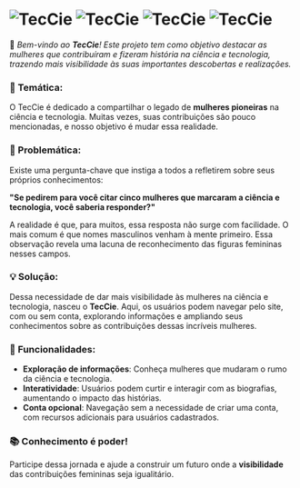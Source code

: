 # ![TecCie](https://github.com/user-attachments/assets/ca260bea-dbc5-4580-957a-2128d4b65c5c)  ![TecCie](https://github.com/user-attachments/assets/ca260bea-dbc5-4580-957a-2128d4b65c5c) ![TecCie](https://github.com/user-attachments/assets/ca260bea-dbc5-4580-957a-2128d4b65c5c) ![TecCie](https://github.com/user-attachments/assets/ca260bea-dbc5-4580-957a-2128d4b65c5c) 


 🌟 *Bem-vindo ao **TecCie**! Este projeto tem como objetivo destacar as mulheres que contribuíram e fizeram história na ciência e tecnologia, trazendo mais visibilidade às suas importantes descobertas e realizações.*

### 📖 Temática:

O TecCie é dedicado a compartilhar o legado de **mulheres pioneiras** na ciência e tecnologia. Muitas vezes, suas contribuições são pouco mencionadas, e nosso objetivo é mudar essa realidade.

### 🤔 Problemática:

Existe uma pergunta-chave que instiga a todos a refletirem sobre seus próprios conhecimentos:

**"Se pedirem para você citar cinco mulheres que marcaram a ciência e tecnologia, você saberia responder?"**

A realidade é que, para muitos, essa resposta não surge com facilidade. O mais comum é que nomes masculinos venham à mente primeiro. Essa observação revela uma lacuna de reconhecimento das figuras femininas nesses campos.

### 💡 Solução:

Dessa necessidade de dar mais visibilidade às mulheres na ciência e tecnologia, nasceu o **TecCie**. Aqui, os usuários podem navegar pelo site, com ou sem conta, explorando informações e ampliando seus conhecimentos sobre as contribuições dessas incríveis mulheres.

### 🚀 Funcionalidades:

- **Exploração de informações**: Conheça mulheres que mudaram o rumo da ciência e tecnologia.
- **Interatividade**: Usuários podem curtir e interagir com as biografias, aumentando o impacto das histórias.
- **Conta opcional**: Navegação sem a necessidade de criar uma conta, com recursos adicionais para usuários cadastrados.

### 📚 Conhecimento é poder!

Participe dessa jornada e ajude a construir um futuro onde a **visibilidade** das contribuições femininas seja igualitário.


